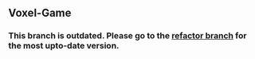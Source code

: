 Voxel-Game
---

### This branch is outdated. Please go to the [refactor branch]([https://github.com/timurinal/Voxel-Game](https://github.com/timurinal/Voxel-Game/tree/refactor/)) for the most upto-date version.
